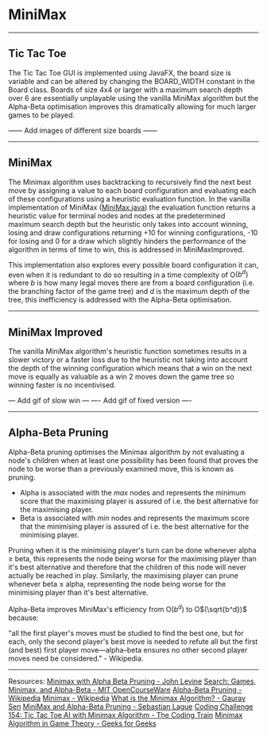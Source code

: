 # MiniMax

---

## Tic Tac Toe

The Tic Tac Toe GUI is implemented using JavaFX, the board size is variable and can be altered by changing the BOARD_WIDTH constant in the Board class. Boards of size 4x4 or larger with a maximum search depth over 6 are essentially unplayable using the vanilla MiniMax algorithm but the Alpha-Beta optimisation improves this dramatically allowing for much larger games to be played.

 —— Add images of different size boards ——

---

## MiniMax

The Minimax algorithm uses backtracking to recursively find the next best move by assigning a value to each board configuration and evaluating each of these configurations using a heuristic evaluation function. In the vanilla implementation of MiniMax ([MiniMax.java](http://minimax.java)) the evaluation function returns a heuristic value for terminal nodes and nodes at the predetermined maximum search depth but the heuristic only takes into account winning, losing and draw configurations returning +10 for winning configurations, -10 for losing and 0 for a draw which slightly hinders the performance of the algorithm in terms of time to win, this is addressed in MiniMaxImproved. 

This implementation also explores every possible board configuration it can, even when it is redundant to do so resulting in a time complexity of O$(b^d)$ where *b* is how many legal moves there are from a board configuration (i.e. the branching factor of the game tree) and *d* is the maximum depth of the tree, this inefficiency is addressed with the Alpha-Beta optimisation.

---

## MiniMax Improved

The vanilla MiniMax algorithm's heuristic function sometimes results in a slower victory or a faster loss due to the heuristic not taking into account the depth of the winning configuration which means that a win on the next move is equally as valuable as a win 2 moves down the game tree so winning faster is no incentivised.

— Add gif of slow win — —- Add gif of fixed version —-

---

## Alpha-Beta Pruning

Alpha-Beta pruning optimises the Minimax algorithm by not evaluating a node's children when at least one possibility has been found that proves the node to be worse than a previously examined move, this is known as pruning.

- Alpha is associated with the *max* nodes and represents the minimum score that the maximising player is assured of i.e. the best alternative for the maximising player.
- Beta is associated with *min* nodes and represents the maximum score that the minimising player is assured of i.e. the best alternative for the minimising player.

Pruning when it is the minimising player's turn can be done whenever alpha ≥ beta, this represents the node being worse for the maximising player than it's best alternative and therefore that the children of this node will never actually be reached in play. Similarly, the maximising player can prune whenever beta ≤ alpha, representing the node being worse for the minimising player than it's best alternative. 

Alpha-Beta improves MiniMax's efficiency from O$(b^d)$ to O$(\sqrt{b^d})$ because:

"all the first player's moves must be studied to find the best one, but for each, only the second player's best move is needed to refute all but the first (and best) first player move—alpha–beta ensures no other second player moves need be considered." - Wikipedia.

---

Resources:
[Minimax with Alpha Beta Pruning - John Levine](https://www.youtube.com/watch?v=zp3VMe0Jpf8)
[Search: Games, Minimax, and Alpha-Beta - MIT OpenCourseWare](https://www.youtube.com/watch?v=STjW3eH0Cik)
[Alpha-Beta Pruning - Wikipedia](https://en.wikipedia.org/wiki/Alpha%E2%80%93beta_pruning)
[Minimax - Wikipedia](https://en.wikipedia.org/wiki/Minimax)
[What is the Minimax Algorithm? - Gaurav Sen](https://www.youtube.com/watch?v=KU9Ch59-4vw)
[MiniMax and Alpha-Beta Pruning - Sebastian Lague](https://www.youtube.com/watch?v=l-hh51ncgDI)
[Coding Challenge 154: Tic Tac Toe AI with Minimax Algorithm - The Coding Train](https://www.youtube.com/watch?v=trKjYdBASyQ)
[Minimax Algorithm in Game Theory - Geeks for Geeks](https://www.geeksforgeeks.org/minimax-algorithm-in-game-theory-set-3-tic-tac-toe-ai-finding-optimal-move/?ref=lbp)
